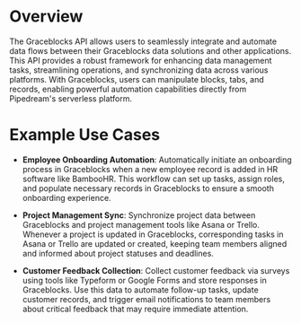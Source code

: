 # Overview

The Graceblocks API allows users to seamlessly integrate and automate data flows between their Graceblocks data solutions and other applications. This API provides a robust framework for enhancing data management tasks, streamlining operations, and synchronizing data across various platforms. With Graceblocks, users can manipulate blocks, tabs, and records, enabling powerful automation capabilities directly from Pipedream's serverless platform.

# Example Use Cases

- **Employee Onboarding Automation**: Automatically initiate an onboarding process in Graceblocks when a new employee record is added in HR software like BambooHR. This workflow can set up tasks, assign roles, and populate necessary records in Graceblocks to ensure a smooth onboarding experience.

- **Project Management Sync**: Synchronize project data between Graceblocks and project management tools like Asana or Trello. Whenever a project is updated in Graceblocks, corresponding tasks in Asana or Trello are updated or created, keeping team members aligned and informed about project statuses and deadlines.

- **Customer Feedback Collection**: Collect customer feedback via surveys using tools like Typeform or Google Forms and store responses in Graceblocks. Use this data to automate follow-up tasks, update customer records, and trigger email notifications to team members about critical feedback that may require immediate attention.
